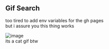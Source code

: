 ## Gif Search

too tired to add env variables for the gh pages<br>
but i assure you this thing works

![image](https://github.com/user-attachments/assets/effb641a-bfa1-4fae-a249-fefcd29afb9b)<br>
its a cat gif btw
